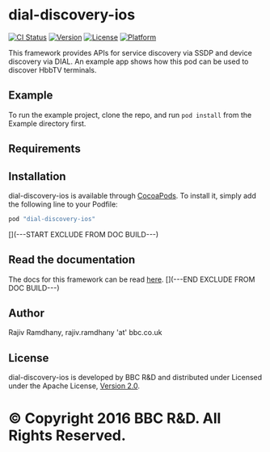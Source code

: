 # dial-discovery-ios

[![CI Status](http://img.shields.io/travis/bbc/dial-discovery-ios.svg?style=flat)](https://travis-ci.org/bbc/dial-discovery-ios)
[![Version](https://img.shields.io/cocoapods/v/dial-discovery-ios.svg?style=flat)](http://cocoapods.org/pods/dial-discovery-ios)
[![License](https://img.shields.io/cocoapods/l/dial-discovery-ios.svg?style=flat)](http://cocoapods.org/pods/dial-discovery-ios)
[![Platform](https://img.shields.io/cocoapods/p/dial-discovery-ios.svg?style=flat)](http://cocoapods.org/pods/dial-discovery-ios)

This framework provides APIs for service discovery via SSDP and device discovery via DIAL. An example app shows how this pod can be used
to discover HbbTV terminals. 

## Example

To run the example project, clone the repo, and run `pod install` from the Example directory first.

## Requirements

## Installation

dial-discovery-ios is available through [CocoaPods](http://cocoapods.org). To install
it, simply add the following line to your Podfile:

```ruby
pod "dial-discovery-ios"
```

[](---START EXCLUDE FROM DOC BUILD---)
## Read the documentation
The docs for this framework can be read [here](http://bbc.github.io/dial-discovery-ios/latest).
[](---END EXCLUDE FROM DOC BUILD---)

## Author

Rajiv Ramdhany, rajiv.ramdhany 'at' bbc.co.uk

## License

dial-discovery-ios is developed by BBC R&D and distributed under Licensed under the Apache License, [Version 2.0](http://www.apache.org/licenses/LICENSE-2.0).

© Copyright 2016 BBC R&D. All Rights Reserved.
=======
